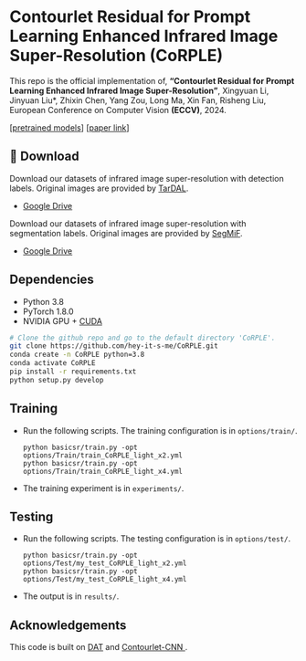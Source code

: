 # Contourlet Residual for Prompt Learning Enhanced Infrared Image Super-Resolution (CoRPLE) 
This repo is the official implementation of,
**“Contourlet Residual for Prompt Learning Enhanced Infrared Image Super-Resolution”**, 
Xingyuan Li, Jinyuan Liu*, Zhixin Chen, Yang Zou, Long Ma, Xin Fan, Risheng Liu, European Conference on Computer Vision __(ECCV)__, 2024.

[[pretrained models](https://drive.google.com/drive/folders/1lhk2MQX6JLE_t-QkJQ7aSZP_OvV4oP4k?usp=sharing)]
[[paper link](https://www.ecva.net/papers/eccv_2024/papers_ECCV/papers/00391.pdf)]

## 🤖 Download
Download our datasets of infrared image super-resolution with detection labels. Original images are provided by [TarDAL](https://drive.google.com/drive/folders/1H-oO7bgRuVFYDcMGvxstT1nmy0WF_Y_6?usp=sharing).
- [Google Drive](https://drive.google.com/file/d/1h-v5vS6DnRBHI2XxpsFya-Li3rcWcXw1/view?usp=sharing)
  
Download our datasets of infrared image super-resolution with segmentation labels. Original images are provided by [SegMiF](https://drive.google.com/drive/folders/1T_jVi80tjgyHTQDpn-TjfySyW4CK1LlF?usp=sharing).
- [Google Drive](https://drive.google.com/file/d/1M8bKv8Z6CuOOR7g7hBYo36EToVkEy0Ly/view?usp=sharing)

## Dependencies

- Python 3.8
- PyTorch 1.8.0
- NVIDIA GPU + [CUDA](https://developer.nvidia.com/cuda-downloads)

```bash
# Clone the github repo and go to the default directory 'CoRPLE'.
git clone https://github.com/hey-it-s-me/CoRPLE.git
conda create -n CoRPLE python=3.8
conda activate CoRPLE
pip install -r requirements.txt
python setup.py develop
```

## Training
- Run the following scripts. The training configuration is in `options/train/`.
  ```shell
  python basicsr/train.py -opt options/Train/train_CoRPLE_light_x2.yml
  python basicsr/train.py -opt options/Train/train_CoRPLE_light_x4.yml
  ```
- The training experiment is in `experiments/`.
  
## Testing
- Run the following scripts. The testing configuration is in `options/test/`.
  ```shell
  python basicsr/train.py -opt options/Test/my_test_CoRPLE_light_x2.yml
  python basicsr/train.py -opt options/Test/my_test_CoRPLE_light_x4.yml
  ```
- The output is in `results/`.

## Acknowledgements

This code is built on  [DAT](https://github.com/zhengchen1999/DAT.git) and [Contourlet-CNN
](https://github.com/xKHUNx/Contourlet-CNN).

